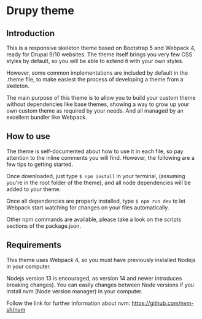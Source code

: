 # Drupy theme

## Introduction
This is a responsive skeleton theme based on Bootstrap 5 and Webpack 4, ready for Drupal 9/10 websites.
The theme itself brings you very few CSS styles by default, so you will be able to extend it with your own styles.

However, some common implementations are included by default in the .theme file, to make easiest the process of developing a theme from a skeleton.

The main purpose of this theme is to allow you to build your custom theme without dependencies like base themes, showing a way to grow up your own custom theme as required by your needs. And all managed by an excellent bundler like Webpack.

## How to use
The theme is self-documented about how to use it in each file, so pay attention to the inline comments you will find.
However, the following are a few tips to getting started.

Once downloaded, just type ```$ npm install``` in your terminal, (assuming you're in the root folder of the theme), and all node dependencies will be added to your theme.

Once all dependencies are properly installed, type ```$ npm run dev``` to let Webpack start watching for changes on your files automatically.

Other npm commands are available, please take a look on the scripts sections of the package.json.

## Requirements
This theme uses Webpack 4, so you must have previously installed Nodejs in your computer.

Nodejs version 13 is encouraged, as version 14 and newer introduces breaking changes). You can easily changes between Node versions if you install nvm (Node version manager) in your computer.

Follow the link for further information about nvm: https://github.com/nvm-sh/nvm
